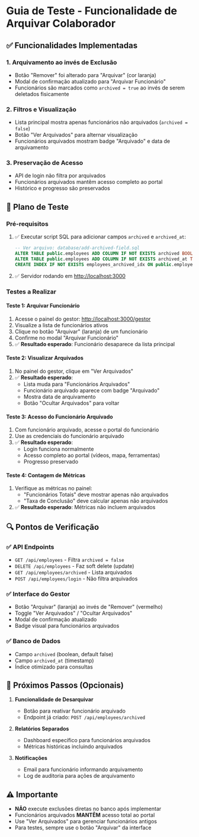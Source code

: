 # Guia de Teste - Funcionalidade de Arquivar Colaborador

## ✅ Funcionalidades Implementadas

### 1. **Arquivamento ao invés de Exclusão**

- Botão "Remover" foi alterado para "Arquivar" (cor laranja)
- Modal de confirmação atualizado para "Arquivar Funcionário"
- Funcionários são marcados como `archived = true` ao invés de serem deletados fisicamente

### 2. **Filtros e Visualização**

- Lista principal mostra apenas funcionários não arquivados (`archived = false`)
- Botão "Ver Arquivados" para alternar visualização
- Funcionários arquivados mostram badge "Arquivado" e data de arquivamento

### 3. **Preservação de Acesso**

- API de login não filtra por arquivados
- Funcionários arquivados mantêm acesso completo ao portal
- Histórico e progresso são preservados

## 🧪 Plano de Teste

### Pré-requisitos

1. ✅ Executar script SQL para adicionar campos `archived` e `archived_at`:

   ```sql
   -- Ver arquivo: database/add-archived-field.sql
   ALTER TABLE public.employees ADD COLUMN IF NOT EXISTS archived BOOLEAN DEFAULT FALSE;
   ALTER TABLE public.employees ADD COLUMN IF NOT EXISTS archived_at TIMESTAMP WITH TIME ZONE;
   CREATE INDEX IF NOT EXISTS employees_archived_idx ON public.employees(archived) WHERE archived = FALSE;
   ```

2. ✅ Servidor rodando em <http://localhost:3000>

### Testes a Realizar

#### Teste 1: Arquivar Funcionário

1. Acesse o painel do gestor: <http://localhost:3000/gestor>
2. Visualize a lista de funcionários ativos
3. Clique no botão "Arquivar" (laranja) de um funcionário
4. Confirme no modal "Arquivar Funcionário"
5. ✅ **Resultado esperado**: Funcionário desaparece da lista principal

#### Teste 2: Visualizar Arquivados

1. No painel do gestor, clique em "Ver Arquivados"
2. ✅ **Resultado esperado**:
   - Lista muda para "Funcionários Arquivados"
   - Funcionário arquivado aparece com badge "Arquivado"
   - Mostra data de arquivamento
   - Botão "Ocultar Arquivados" para voltar

#### Teste 3: Acesso do Funcionário Arquivado

1. Com funcionário arquivado, acesse o portal do funcionário
2. Use as credenciais do funcionário arquivado
3. ✅ **Resultado esperado**:
   - Login funciona normalmente
   - Acesso completo ao portal (vídeos, mapa, ferramentas)
   - Progresso preservado

#### Teste 4: Contagem de Métricas

1. Verifique as métricas no painel:
   - "Funcionários Totais" deve mostrar apenas não arquivados
   - "Taxa de Conclusão" deve calcular apenas não arquivados
2. ✅ **Resultado esperado**: Métricas não incluem arquivados

## 🔍 Pontos de Verificação

### ✅ API Endpoints

- `GET /api/employees` - Filtra `archived = false`
- `DELETE /api/employees` - Faz soft delete (update)
- `GET /api/employees/archived` - Lista arquivados
- `POST /api/employees/login` - Não filtra arquivados

### ✅ Interface do Gestor

- Botão "Arquivar" (laranja) ao invés de "Remover" (vermelho)
- Toggle "Ver Arquivados" / "Ocultar Arquivados"
- Modal de confirmação atualizado
- Badge visual para funcionários arquivados

### ✅ Banco de Dados

- Campo `archived` (boolean, default false)
- Campo `archived_at` (timestamp)
- Índice otimizado para consultas

## 🚧 Próximos Passos (Opcionais)

1. **Funcionalidade de Desarquivar**
   - Botão para reativar funcionário arquivado
   - Endpoint já criado: `POST /api/employees/archived`

2. **Relatórios Separados**
   - Dashboard específico para funcionários arquivados
   - Métricas históricas incluindo arquivados

3. **Notificações**
   - Email para funcionário informando arquivamento
   - Log de auditoria para ações de arquivamento

## ⚠️ Importante

- **NÃO** execute exclusões diretas no banco após implementar
- Funcionários arquivados **MANTÊM** acesso total ao portal
- Use "Ver Arquivados" para gerenciar funcionários antigos
- Para testes, sempre use o botão "Arquivar" da interface
